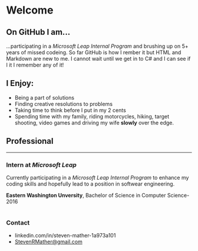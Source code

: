 # Welcome
## On GitHub I am...
...participating in a *Microsoft Leap Internal Program* and brushing up on 5+ years of missed codeing. So far GitHub is how I rember it but HTML and Markdown are new to me. I cannot wait until we get in to C# and I can see if I it I remember any of it!

## I Enjoy:
- Being a part of solutions
- Finding creative resolutions to problems
- Taking time to think before I put in my 2 cents
- Spending time with my family, riding motorcycles, hiking, target shooting, video games and driving my wife **slowly** over the edge.


## Professional
---
<!--Add Microsoft Logo-->
### Intern at *Microsoft Leap*
Currently participating in a *Microsoft Leap Internal Program* to enhance my coding skills and hopefully lead to a position in softwear engineering. 

<!--Add EWU Logo-->
**Eastern Washington Unversity**, Bachelor of Science in Computer Science-2016
#

### Contact
- linkedin.com/in/steven-mather-1a973a101
- StevenRMather@gmail.com
<!--Add good bye or pudgie Image-->


<!--
**StMather/StMather** is a ✨ _special_ ✨ repository because its `README.md` (this file) appears on your GitHub profile.


Project objectives
-Demonstrate comprehension of markdown syntax through -implementing all project requirements
-Learn through reading documentation (in this case, reading markdown documentation)
-Clone and manage a local git repository
-Make commits with atomic commit messages
-Push changes to remote repository

Project requirement
{}
-Make a minimum of four commits (Recommend making at least one commit for each profile section).
-Use four heading tags (Hint: # Creates an H1 heading).
-Have bold text
-Have italic text
-Make a list
-Add a link to your LinkedIn profile
-Add an image (The image may be of anything--your cat, an icon, etc.).
}
-Project outline
-Your profile page should have these sections.
{
--I’m currently learning or On GitHub I am
---Discuss the reason(s) you are on GitHub.
--I enjoy
---Talk about your interests--technical or non-technical
--Professional
---List at least one professional experience or position that relates to coding. Keep this section brief. You may get inspiration from your LinkedIn profile page.
}
Project notes
-In this project you do not need to create multiple branches. You may make changes to the main branch and push changes from your local main branch to the remote main branch. Using multiple branches is optional.
-You will be revisiting your GitHub profile page and making updates after this week. On the one hand, make your profile page presentable. On the other hand, don't spend too much time on the markdown file.
-The most challenging part of this project may be including an image. You may experiment or ask others for help in including an image.
-->
